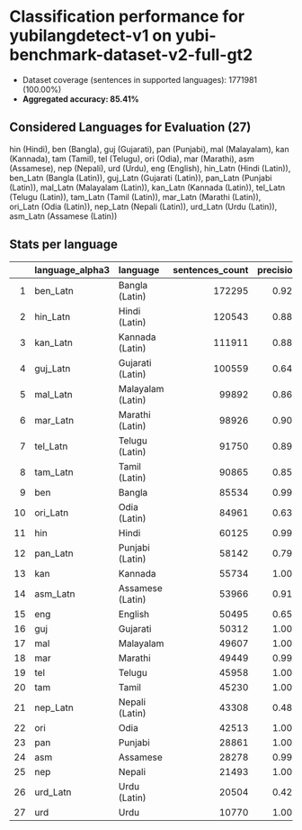 # Classification performance for yubilangdetect-v1 on yubi-benchmark-dataset-v2-full-gt2

- Dataset coverage (sentences in supported languages): 1771981 (100.00%)
- **Aggregated accuracy: 85.41%**

<h2 id="supported-languages">Considered Languages for Evaluation (27)</h2>

hin (Hindi), ben (Bangla), guj (Gujarati), pan (Punjabi), mal (Malayalam), kan (Kannada), tam (Tamil), tel (Telugu), ori (Odia), mar (Marathi), asm (Assamese), nep (Nepali), urd (Urdu), eng (English), hin_Latn (Hindi (Latin)), ben_Latn (Bangla (Latin)), guj_Latn (Gujarati (Latin)), pan_Latn (Punjabi (Latin)), mal_Latn (Malayalam (Latin)), kan_Latn (Kannada (Latin)), tel_Latn (Telugu (Latin)), tam_Latn (Tamil (Latin)), mar_Latn (Marathi (Latin)), ori_Latn (Odia (Latin)), nep_Latn (Nepali (Latin)), urd_Latn (Urdu (Latin)), asm_Latn (Assamese (Latin))

<h2 id="metrics-per-language">Stats per language</h2>

|    | language_alpha3   | language          |   sentences_count |   precision |   recall |    f1 |     tp |    fp |      tn |    fn |
|---:|:------------------|:------------------|------------------:|------------:|---------:|------:|-------:|------:|--------:|------:|
|  1 | ben_Latn          | Bangla (Latin)    |            172295 |       0.926 |    0.772 | 0.814 | 133053 | 10701 | 1588985 | 39242 |
|  2 | hin_Latn          | Hindi (Latin)     |            120543 |       0.880 |    0.659 | 0.717 |  79472 | 10869 | 1640569 | 41071 |
|  3 | kan_Latn          | Kannada (Latin)   |            111911 |       0.884 |    0.871 | 0.830 |  97437 | 12776 | 1647294 | 14474 |
|  4 | guj_Latn          | Gujarati (Latin)  |            100559 |       0.647 |    0.688 | 0.565 |  69203 | 37686 | 1633736 | 31356 |
|  5 | mal_Latn          | Malayalam (Latin) |             99892 |       0.860 |    0.738 | 0.746 |  73685 | 12018 | 1660071 | 26207 |
|  6 | mar_Latn          | Marathi (Latin)   |             98926 |       0.900 |    0.950 | 0.879 |  94020 | 10469 | 1662586 |  4906 |
|  7 | tel_Latn          | Telugu (Latin)    |             91750 |       0.894 |    0.766 | 0.787 |  70290 |  8338 | 1671893 | 21460 |
|  8 | tam_Latn          | Tamil (Latin)     |             90865 |       0.857 |    0.751 | 0.751 |  68276 | 11358 | 1669758 | 22589 |
|  9 | ben               | Bangla            |             85534 |       0.999 |    1.000 | 0.999 |  85525 |   117 | 1686330 |     9 |
| 10 | ori_Latn          | Odia (Latin)      |             84961 |       0.634 |    0.831 | 0.595 |  70564 | 40818 | 1646202 | 14397 |
| 11 | hin               | Hindi             |             60125 |       0.999 |    0.999 | 0.998 |  60084 |    71 | 1711785 |    41 |
| 12 | pan_Latn          | Punjabi (Latin)   |             58142 |       0.790 |    0.620 | 0.636 |  36036 |  9608 | 1704231 | 22106 |
| 13 | kan               | Kannada           |             55734 |       1.000 |    1.000 | 1.000 |  55734 |    23 | 1716224 |     0 |
| 14 | asm_Latn          | Assamese (Latin)  |             53966 |       0.918 |    0.762 | 0.803 |  41111 |  3653 | 1714362 | 12855 |
| 15 | eng               | English           |             50495 |       0.655 |    0.999 | 0.655 |  50436 | 26555 | 1694931 |    59 |
| 16 | guj               | Gujarati          |             50312 |       1.000 |    1.000 | 1.000 |  50311 |     5 | 1721664 |     1 |
| 17 | mal               | Malayalam         |             49607 |       1.000 |    1.000 | 1.000 |  49607 |     1 | 1722373 |     0 |
| 18 | mar               | Marathi           |             49449 |       0.999 |    0.999 | 0.998 |  49399 |    56 | 1722476 |    50 |
| 19 | tel               | Telugu            |             45958 |       1.000 |    1.000 | 1.000 |  45957 |     3 | 1726020 |     1 |
| 20 | tam               | Tamil             |             45230 |       1.000 |    1.000 | 1.000 |  45230 |     4 | 1726747 |     0 |
| 21 | nep_Latn          | Nepali (Latin)    |             43308 |       0.488 |    0.968 | 0.484 |  41929 | 43928 | 1684745 |  1379 |
| 22 | ori               | Odia              |             42513 |       1.000 |    1.000 | 1.000 |  42513 |     3 | 1729465 |     0 |
| 23 | pan               | Punjabi           |             28861 |       1.000 |    1.000 | 1.000 |  28861 |     2 | 1743118 |     0 |
| 24 | asm               | Assamese          |             28278 |       0.999 |    0.996 | 0.997 |  28177 |    22 | 1743681 |   101 |
| 25 | nep               | Nepali            |             21493 |       1.000 |    0.999 | 0.999 |  21467 |     6 | 1750482 |    26 |
| 26 | urd_Latn          | Urdu (Latin)      |             20504 |       0.422 |    0.694 | 0.386 |  14239 | 19502 | 1731975 |  6265 |
| 27 | urd               | Urdu              |             10770 |       1.000 |    1.000 | 1.000 |  10770 |     3 | 1761208 |     0 |